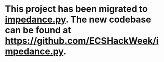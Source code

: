 # This project has been migrated to [impedance.py](https://pypi.org/project/impedance/). The new codebase can be found at https://github.com/ECSHackWeek/impedance.py.
